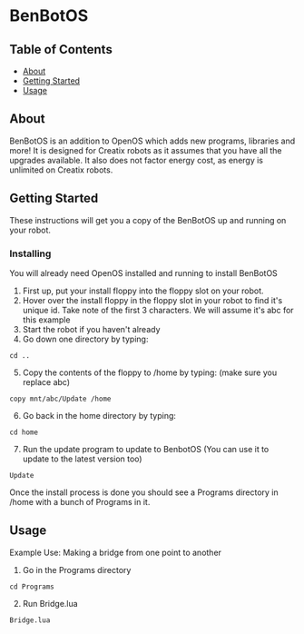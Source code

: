# BenBotOS

## Table of Contents
+ [About](#about)
+ [Getting Started](#getting_started)
+ [Usage](#usage)

## About <a name = "about"></a>
BenBotOS is an addition to OpenOS which adds new programs, libraries and more! It is designed for Creatix robots as it assumes that you have all the upgrades available. It also does not factor energy cost, as energy is unlimited on Creatix robots.

## Getting Started <a name = "getting_started"></a>
These instructions will get you a copy of the BenBotOS up and running on your robot.

### Installing

You will already need OpenOS installed and running to install BenBotOS

1. First up, put your install floppy into the floppy slot on your robot.
2. Hover over the install floppy in the floppy slot in your robot to find it's unique id. Take note of the first 3 characters. We will assume it's abc for this example
3. Start the robot if you haven't already
4. Go down one directory by typing:
```
cd ..
```
5. Copy the contents of the floppy to /home by typing: (make sure you replace abc)
```
copy mnt/abc/Update /home
```
6. Go back in the home directory by typing:
```
cd home
```
7. Run the update program to update to BenbotOS (You can use it to update to the latest version too)
```
Update
```

Once the install process is done you should see a Programs directory in /home with a bunch of Programs in it.

## Usage <a name = "usage"></a>

Example Use: Making a bridge from one point to another

1. Go in the Programs directory
```
cd Programs
```
2. Run Bridge.lua
```
Bridge.lua
```
